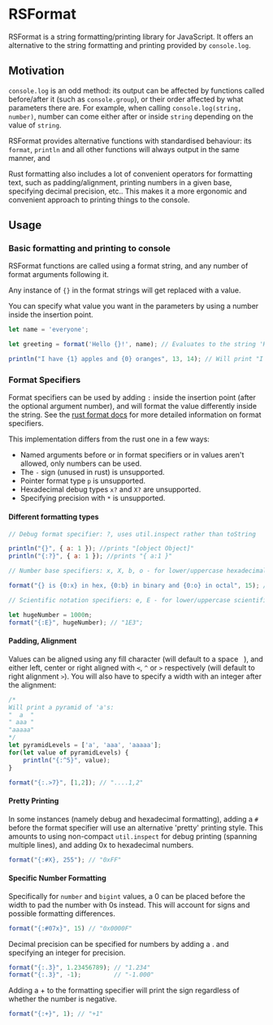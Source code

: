 # RSFormat

RSFormat is a string formatting/printing library for JavaScript. It offers an alternative to the string formatting and printing provided by `console.log`.

## Motivation

`console.log` is an odd method: its output can be affected by functions called before/after it (such as `console.group`), or their order affected by what parameters there are. For example, when calling `console.log(string, number)`, number can come either after or inside `string` depending on the value of `string`.

RSFormat provides alternative functions with standardised behaviour: its `format`, `println` and all other functions will always output in the same manner, and 

Rust formatting also includes a lot of convenient operators for formatting text, such as padding/alignment, printing numbers in a given base, specifying decimal precision, etc.. This makes it a more ergonomic and convenient approach to printing things to the console.

## Usage

### Basic formatting and printing to console

RSFormat functions are called using a format string, and any number of format arguments following it.

Any instance of `{}` in the format strings will get replaced with a value.

You can specify what value you want in the parameters by using a number inside the insertion point.

```js
let name = 'everyone';

let greeting = format('Hello {}!', name); // Evaluates to the string 'Hello, everyone!'

println("I have {1} apples and {0} oranges", 13, 14); // Will print "I have 14 apples and 13 oranges" to the console
```

### Format Specifiers

Format specifiers can be used by adding `:` inside the insertion point (after the optional argument number), and will format the value differently inside the string. See the [rust format docs](https://doc.rust-lang.org/std/fmt/#syntax) for more detailed information on format specifiers.

This implementation differs from the rust one in a few ways:

- Named arguments before or in format specifiers or in values aren't allowed, only numbers can be used.
- The `-` sign (unused in rust) is unsupported.
- Pointer format type `p` is unsupported.
- Hexadecimal debug types `x?` and `X?` are unsupported. 
- Specifying precision with `*` is unsupported.

#### Different formatting types

```js
// Debug format specifier: ?, uses util.inspect rather than toString

println("{}", { a: 1 }); //prints "[object Object]"
println("{:?}", { a: 1 }); //prints "{ a:1 }"

// Number base specifiers: x, X, b, o - for lower/uppercase hexadecimal, binary, octal

format("{} is {0:x} in hex, {0:b} in binary and {0:o} in octal", 15); // "15 is f in hex, 1111 in binary and 17 in octal"

// Scientific notation specifiers: e, E - for lower/uppercase scientific notation

let hugeNumber = 1000n;
format("{:E}", hugeNumber); // "1E3";
```

#### Padding, Alignment

Values can be aligned using any fill character (will default to a space ` `), and either left, center or right aligned with `<`, `^` or `>` respectively (will default to right alignment `>`). You will also have to specify a width with an integer after the alignment:

```js
/*
Will print a pyramid of 'a's:
"  a  "
" aaa "
"aaaaa"
*/
let pyramidLevels = ['a', 'aaa', 'aaaaa'];
for(let value of pyramidLevels) {
    println("{:^5}", value);
}
```

```js
format("{:.>7}", [1,2]); // "....1,2"
```

#### Pretty Printing

In some instances (namely debug and hexadecimal formatting), adding a `#` before the format specifier will use an alternative 'pretty' printing style. This amounts to using non-compact `util.inspect` for debug printing (spanning multiple lines), and adding 0x to hexadecimal numbers.

```js
format("{:#X}, 255"); // "0xFF"
```

#### Specific Number Formatting

Specifically for `number` and `bigint` values, a 0 can be placed before the width to pad the number with 0s instead. This will account for signs and possible formatting differences.

```js
format("{:#07x}", 15) // "0x0000F"
```

Decimal precision can be specified for numbers by adding a . and specifying an integer for precision.

```js
format("{:.3}", 1.23456789); // "1.234"
format("{:.3}", -1);         // "-1.000"
```

Adding a + to the formatting specifier will print the sign regardless of whether the number is negative.

```js
format("{:+}", 1); // "+1"
```